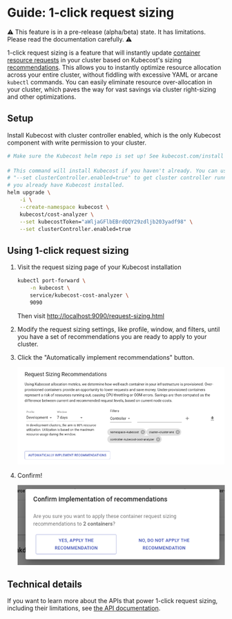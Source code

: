 Guide: 1-click request sizing
=============================

:warning: This feature is in a pre-release (alpha/beta) state. It has limitations. Please read the documentation carefully. :warning:

1-click request sizing is a feature that will instantly update [container
resource
requests](https://kubernetes.io/docs/concepts/configuration/manage-resources-containers/#requests-and-limits)
in your cluster based on Kubecost's sizing
[recommendations](https://github.com/kubecost/docs/blob/main/api-request-right-sizing.md). This allows you to instantly
optimize resource allocation across your entire cluster, without fiddling with
excessive YAML or arcane `kubectl` commands. You can easily eliminate resource
over-allocation in your cluster, which paves the way for vast savings via
cluster right-sizing and other optimizations.

## Setup

Install Kubecost with cluster controller enabled, which is the only Kubecost
component with write permission to your cluster.
   
```bash
# Make sure the Kubecost helm repo is set up! See kubecost.com/install

# This command will install Kubecost if you haven't already. You can use
# "--set clusterController.enabled=true" to get cluster controller running if 
# you already have Kubecost installed.
helm upgrade \
    -i \
    --create-namespace kubecost \
    kubecost/cost-analyzer \
    --set kubecostToken="aWljaGFlbEBrdQQY29zdljb203yadf98" \
    --set clusterController.enabled=true
```

## Using 1-click request sizing

1. Visit the request sizing page of your Kubecost installation
   ```bash
   kubectl port-forward \
       -n kubecost \
       service/kubecost-cost-analyzer \
       9090
   ```
   
   Then visit [http://localhost:9090/request-sizing.html](http://localhost:9090/request-sizing.html)

2. Modify the request sizing settings, like profile, window, and filters, until
   you have a set of recommendations you are ready to apply to your cluster.

3. Click the "Automatically implement recommendations" button.

   ![](https://raw.githubusercontent.com/kubecost/docs/main/images/one-click-request-sizing/configured-with-button.png)

4. Confirm!

   ![](https://raw.githubusercontent.com/kubecost/docs/main/images/one-click-request-sizing/confirm-dialog.png)

## Technical details

If you want to learn more about the APIs that power 1-click request sizing,
including their limitations, see [the API
documentation](https://github.com/kubecost/docs/blob/main/api-request-recommendation-apply.md).


<!--- {"article":"5843816284823","section":"4402815656599","permissiongroup":"1500001277122"} --->